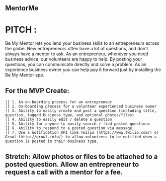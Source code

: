 ## MentorMe

# PITCH :
 Be My Mentor lets you lend your business skills to an entrepreneurs across the globe. New entrepreneurs often have a lot of questions, and don't always have a mentor to ask. As an entrepreneur, whenever you need business advice, our volunteers are happy to help. By posting your questions, you can communicate directly and solve a problem. As an experience business owner you can help pay it forward just by installing the Be My Mentor app.

## For the MVP Create:
```
[] 1. An on-boarding process for an entrepreneur
[] 2. On-boarding process for a volunteer experienced business owner
[] 3. Ability to easily create and post a question (including title, question, tagged business type, and optional photos/files)
[] 4. Ability to easily edit / delete a question
[] 5. Ability for anyone to easily search / find posted questions
[] 6. Ability to respond to a posted question via message
[] 7. Use a notification API like Twilio (https://www.twilio.com/) or Growl (http://growl.info/) to allow volunteers to be notified when a question is posted in their business type.
```

## Stretch: Allow photos or files to be attached to a posted question. Allow an entrepreneur to request a call with a mentor for a fee.